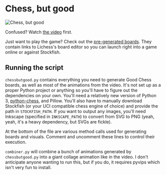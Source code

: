 # Chess, but good

![Chess, but good](./logo.png)

Confused? Watch [the video]() first.

Just want to play the game? Check out the [pre-generated boards](boards). They contain links to Lichess's board editor so you can launch right into a game online or against Stockfish. 

 ## Running the script  

`chessbutgood.py` contains everything you need to generate Good Chess boards, as well as most of the animations from the video. It's not set up as a proper Python project or anything so you'll have to figure out the dependencies on your own. You'll need a relatively new version of Python 3, [python-chess](https://python-chess.readthedocs.io/en/latest/), and Pillow. You'll also have to manually download Stockfish (or your UCI compatible chess engine of choice) and provide the path in `STOCKFISH_PATH`. If you want to output any images, you'll need Inkscape (specified in `INKSCAPE_PATH`) to convert from SVG to PNG (yeah, yeah, it's a heavy dependency, but SVGs are fickle). 

At the bottom of the file are various method calls used for generating boards and visuals. Comment and uncomment these lines to control their execution. 

`combiner.py` will combine a bunch of animations generated by `chessbutgood.py` into a giant collage animation like in the video. I don't anticipate anyone wanting to run this, but if you do, it requires pyvips which isn't very fun to install. 
